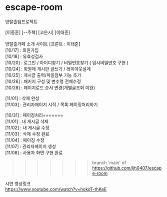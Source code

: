 # escape-room
방탈출팀프로젝트

[이종훈] [--주혁]  [고은시] [이태준]   <br>   
방탈출카페 소개  사이트   [프론트 : 이태준] <br>
   [10/17] : 회원가입<br>
   [10/18] : 유효성검사<br>
   [10/20] : 로그인 / 아이디찾기 / 비밀번호찾기 ( 임시비밀번호 구현 )<br>
   [10/24] : 회원제 게시판 글쓰기 / 레이아웃설계<br>
   [10/25] : 게시글 출력/파일첨부 기능 추가<br>
   [10/26] : 패키지 구성 및 변수명 전체수정<br>
   [10/28] : 페이지로드 순서 변경(개별글조회 미완)<br>

   [11/01] : 삭제 완성<br>
   [11/03] : 관리자페이지 시작 / 목록 페이징처리하기<br>

   [10/31] : 페이징처리=======<br>
   [11/01] : 내 게시글 삭제<br>
   [11/02] : 내 게시글 수정<br>
   [11/03] : 삭제 수정 완료<br>
   [11/04] : 페이징 수정<br>
   [11/07] : 관리자페이지 생성<br>
   [11/08] : 사용자 화면 구현 완료<br>
>>>>>>> branch 'main' of https://github.com/ljh0407/escape-room

시연 영상링크<br>
https://www.youtube.com/watch?v=hokoT-thKeE<br>
